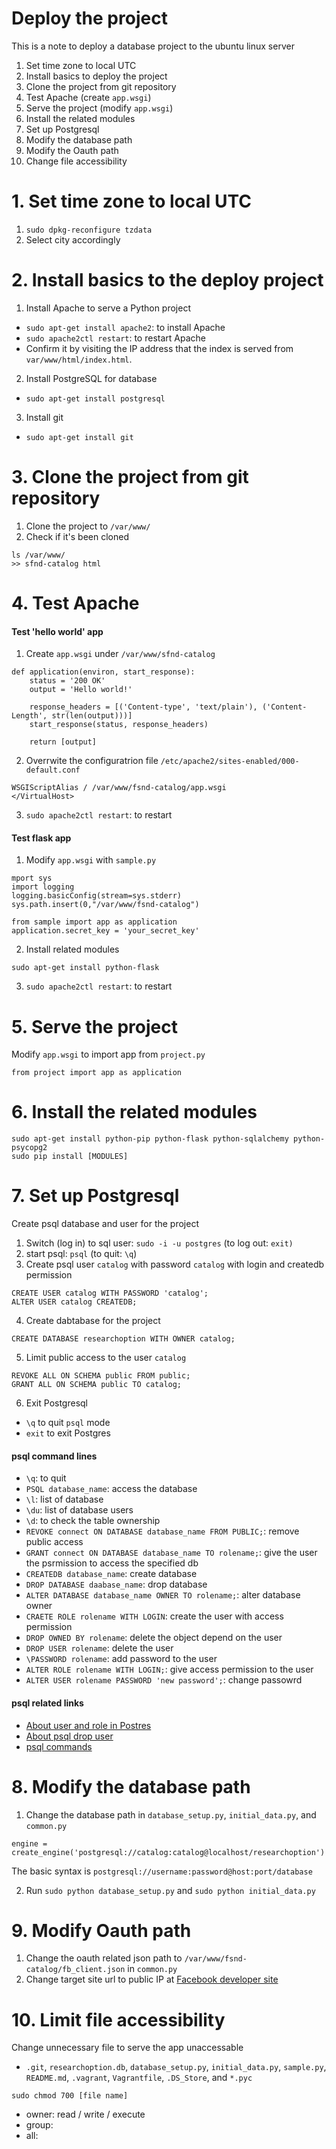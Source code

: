 # Deploy the project
This is a note to deploy a database project to the ubuntu linux server
1. Set time zone to local UTC
2. Install basics to deploy the project
3. Clone the project from git repository
4. Test Apache (create `app.wsgi`)
5. Serve the project (modify `app.wsgi`)
6. Install the related modules
7. Set up Postgresql
8. Modify the database path
9. Modify the Oauth path
10. Change file accessibility 

# 1. Set time zone to local UTC
1. `sudo dpkg-reconfigure tzdata`
2. Select city accordingly

# 2. Install basics to the deploy project
1. Install Apache to serve a Python project
- `sudo apt-get install apache2`: to install Apache
- `sudo apache2ctl restart`: to restart Apache
- Confirm it by visiting the IP address that the index is served from `var/www/html/index.html`.
2. Install PostgreSQL for database
- `sudo apt-get install postgresql`
3. Install git
- `sudo apt-get install git`

# 3. Clone the project from git repository
1. Clone the project to `/var/www/`
2. Check if it's been cloned
```
ls /var/www/
>> sfnd-catalog html
```

# 4. Test Apache
#### Test 'hello world' app
1. Create `app.wsgi` under `/var/www/sfnd-catalog`
```
def application(environ, start_response):
    status = '200 OK'
    output = 'Hello world!'

    response_headers = [('Content-type', 'text/plain'), ('Content-Length', str(len(output)))]
    start_response(status, response_headers)

    return [output]
```
2. Overrwite the configuratrion file `/etc/apache2/sites-enabled/000-default.conf`
```
WSGIScriptAlias / /var/www/fsnd-catalog/app.wsgi
</VirtualHost>
``` 
3. `sudo apache2ctl restart`: to restart

#### Test flask app
1. Modify `app.wsgi` with `sample.py`
```
mport sys
import logging
logging.basicConfig(stream=sys.stderr)
sys.path.insert(0,"/var/www/fsnd-catalog")

from sample import app as application
application.secret_key = 'your_secret_key'
```
2. Install related modules
```
sudo apt-get install python-flask
```
3. `sudo apache2ctl restart`: to restart

# 5. Serve the project
Modify `app.wsgi` to import app from `project.py`
```
from project import app as application
```  

# 6. Install the related modules
```
sudo apt-get install python-pip python-flask python-sqlalchemy python-psycopg2
sudo pip install [MODULES]
```

# 7. Set up Postgresql
Create psql database and user for the project
1. Switch (log in) to sql user: `sudo -i -u postgres` (to log out: `exit)`
2. start psql: `psql` (to quit: `\q`)
3. Create psql user `catalog` with password `catalog` with login and createdb permission
```
CREATE USER catalog WITH PASSWORD 'catalog';
ALTER USER catalog CREATEDB;
```
4. Create dabtabase for the project
```
CREATE DATABASE researchoption WITH OWNER catalog;
```
5. Limit public access to the user `catalog` 
```
REVOKE ALL ON SCHEMA public FROM public;
GRANT ALL ON SCHEMA public TO catalog;
```
6. Exit Postgresql
- `\q` to quit `psql` mode 
- `exit` to exit Postgres

#### psql command lines
- `\q`: to quit
- `PSQL database_name`: access the database
- `\l`: list of database
- `\du`: list of database users
- `\d`: to check the table ownership
- `REVOKE connect ON DATABASE database_name FROM PUBLIC;`: remove public access
- `GRANT connect ON DATABASE database_name TO rolename;`: give the user the psrmission to access the specified db
- `CREATEDB database_name`: create database
- `DROP DATABASE daabase_name`: drop database
- `ALTER DATABASE database_name OWNER TO rolename;`: alter database owner
- `CRAETE ROLE rolename WITH LOGIN`: create the user with access permission
- `DROP OWNED BY rolename`: delete the object depend on the user
- `DROP USER rolename`: delete the user
- `\PASSWORD rolename`: add password to the user 
- `ALTER ROLE rolename WITH LOGIN;`: give access permission to the user
- `ALTER USER rolename PASSWORD 'new password';`: change passowrd
#### psql related links
- [About user and role in Postres](https://stackoverflow.com/questions/27709456/what-is-the-difference-between-a-user-and-a-role)
- [About psql drop user](https://stackoverflow.com/questions/3023583/postgresql-how-to-quickly-drop-a-user-with-existing-privileges)
- [psql commands](https://www.a2hosting.com/kb/developer-corner/postgresql/managing-postgresql-databases-and-users-from-the-command-line#Deleting-PostgreSQL-users)


# 8. Modify the database path
1. Change the database path in `database_setup.py`, `initial_data.py`, and `common.py`
```
engine = create_engine('postgresql://catalog:catalog@localhost/researchoption')
```
The basic syntax is `postgresql://username:password@host:port/database`

2. Run `sudo python database_setup.py` and `sudo python initial_data.py` 


# 9. Modify Oauth path 
1. Change the oauth related json path to `/var/www/fsnd-catalog/fb_client.json` in `common.py`
2. Change target site url to public IP at [Facebook developer site](https://developers.facebook.com/docs/facebook-login/web) 

# 10. Limit file accessibility 
Change unnecessary file to serve the app unaccessable
- `.git`, `researchoption.db`, `database_setup.py`, `initial_data.py`, `sample.py`, `README.md`, `.vagrant`, `Vagrantfile`, `.DS_Store`, and `*.pyc`
```
sudo chmod 700 [file name]
```
- owner: read / write / execute
- group:
- all:

